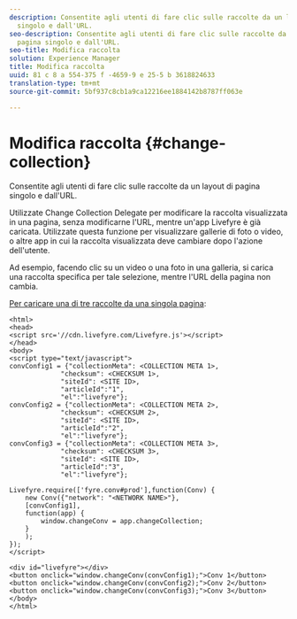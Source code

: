 ```yaml
---
description: Consentite agli utenti di fare clic sulle raccolte da un layout di pagina
  singolo e dall'URL.
seo-description: Consentite agli utenti di fare clic sulle raccolte da un layout di
  pagina singolo e dall'URL.
seo-title: Modifica raccolta
solution: Experience Manager
title: Modifica raccolta
uuid: 81 c 8 a 554-375 f -4659-9 e 25-5 b 3618824633
translation-type: tm+mt
source-git-commit: 5bf937c8cb1a9ca12216ee1884142b8787ff063e

---
```



# Modifica raccolta {#change-collection}

Consentite agli utenti di fare clic sulle raccolte da un layout di pagina singolo e dall'URL.

Utilizzate Change Collection Delegate per modificare la raccolta visualizzata in una pagina, senza modificarne l'URL, mentre un'app Livefyre è già caricata. Utilizzate questa funzione per visualizzare gallerie di foto o video, o altre app in cui la raccolta visualizzata deve cambiare dopo l'azione dell'utente.

Ad esempio, facendo clic su un video o una foto in una galleria, si carica una raccolta specifica per tale selezione, mentre l'URL della pagina non cambia.

[Per caricare una di tre raccolte da una singola pagina](../c-advanced-topics/t-display-comment-count.md#t_display_comment_count):

```
<html> 
<head> 
<script src='//cdn.livefyre.com/Livefyre.js'></script> 
</head> 
<body> 
<script type="text/javascript"> 
convConfig1 = {"collectionMeta": <COLLECTION META 1>, 
             "checksum": <CHECKSUM 1>, 
             "siteId": <SITE ID>, 
             "articleId":"1", 
             "el":"livefyre"}; 
convConfig2 = {"collectionMeta": <COLLECTION META 2>, 
             "checksum": <CHECKSUM 2>, 
             "siteId": <SITE ID>, 
             "articleId":"2", 
             "el":"livefyre"}; 
convConfig3 = {"collectionMeta": <COLLECTION META 3>, 
             "checksum": <CHECKSUM 3>, 
             "siteId": <SITE ID>, 
             "articleId":"3", 
             "el":"livefyre"}; 
  
Livefyre.require(['fyre.conv#prod'],function(Conv) { 
    new Conv({"network": "<NETWORK NAME>"}, 
    [convConfig1], 
    function(app) {  
        window.changeConv = app.changeCollection; 
    } 
    ); 
}); 
</script> 
  
<div id="livefyre"></div> 
<button onclick="window.changeConv(convConfig1);">Conv 1</button> 
<button onclick="window.changeConv(convConfig2);">Conv 2</button> 
<button onclick="window.changeConv(convConfig3);">Conv 3</button> 
</body> 
</html>
```
